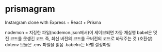 # prismagram

Instargram clone with Express + React + Prisma

nodemon = 지정한 파일(nodemon.json에서)이 세이브되면 자동 재실행
babel은 멋진 코드를 못생긴 코드 즉, 최신 버전의 코드를 구버전의 코드로 바꿔주는 것 (호환성)
dotenv 모듈은 .env 파일을 읽음
.babelrc는 바벨 설정파일
